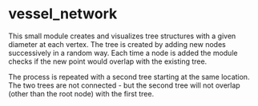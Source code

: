 # vessel_network

This small module creates and visualizes tree structures with a given diameter at each vertex. The tree is created by adding new nodes successively in a random way. Each time a node is added the module checks if the new point would overlap with the existing tree.

The process is repeated with a second tree starting at the same location. The two trees are not connected - but the second tree will not overlap (other than the root node) with the first tree.

